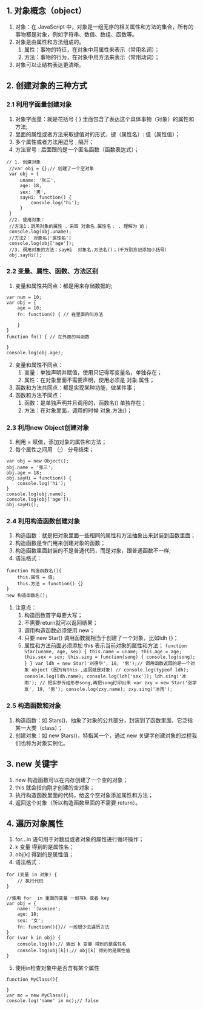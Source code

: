 ## 1. 对象概念（object）
1. 对象：在 JavaScript 中，对象是一组无序的相关属性和方法的集合，所有的事物都是对象，例如字符串、数值、数组、函数等。
2. 对象是由属性和方法组成的。
   1. 属性：事物的特征，在对象中用属性来表示（常用名词）；
   2. 方法：事物的行为，在对象中用方法来表示（常用动词）；
3. 对象可以让结构表达更清晰。
## 2. 创建对象的三种方式
### 2.1 利用字面量创建对象 
   1. 对象字面量：就是花括号 { } 里面包含了表达这个具体事物（对象）的属性和方法;
   2. 里面的属性或者方法采取键值对的形式，键（属性名）: 值（属性值）；
   3. 多个属性或者方法用逗号 , 隔开；
   4. 方法冒号 : 后面跟的是一个匿名函数（函数表达式）；
   ```
   // 1. 创建对象
    //var obj = {};// 创建了一个空对象 
    var obj = {
        uname: '张三',
        age: 18,
        sex: '男',
        sayHi: function() {
            console.log('hi');
        }
    }
    //2. 使用对象：
    //方法1：调用对象的属性 ，采取 对象名.属性名； . 理解为 的；
    console.log(obj.uname);
    //方法2： 对象名['属性名']
    console.log(obj['age']);
    //3. 调用对象的方法：sayHi  对象名.方法名()；（千万别忘记添加小括号）
    obj.sayHi();
   ```
### 2.2 变量、属性、函数、方法区别
   1. 变量和属性共同点：都是用来存储数据的;
   ```
   var num = 10;
   var obj = {
       age = 10;
       fn: function() { // 在里面的叫方法

       }
   }
   function fn() { // 在外面的叫函数

   }
   console.log(obj.age);
   ```
   2. 变量和属性不同点：
       1. 变量：单独声明并赋值，使用只记得写变量名，单独存在；
       2. 属性：在对象里面不需要声明，使用必须是 对象.属性； 
   3. 函数和方法共同点：都是实现某种功能，做某件事；
   4. 函数和方法不同点：
       1. 函数：是单独声明并且调用的，函数名() 单独存在；
       2. 方法：在对象里面，调用的时候 对象.方法()；
### 2.3 利用new Object创建对象
   1. 利用 = 赋值，添加对象的属性和方法；
   2. 每个属性之间用 （;） 分号结束；
   ```
   var obj = new Object();
   obj.name = '张三';
   obj.age = 18;
   obj.sayHi = function() {
       console.log('hi');
   }
   console.log(obj.name);
   console.log(obj['age']);
   obj.sayHi();
   ```
### 2.4 利用构造函数创建对象
   1. 构造函数：就是把对象里面一些相同的属性和方法抽象出来封装到函数里面；
   2. 构造函数是专门用来创建对象的函数；
   3. 构造函数里面封装的不是普通代码，而是对象，跟普通函数不一样;
   4. 语法格式：
   ```
   function 构造函数名(){
       this.属性 = 值;
       this.方法 = function() {}
   }
   new 构造函数名(); 
   ```
   1. 注意点：
        1. 构造函数首字母要大写；
        2. 不需要return就可以返回结果；
        3. 调用构造函数必须使用 new；
        4. 只要 new Star() 调用函数就相当于创建了一个对象，比如ldh {}；
        5. 属性和方法前面必须添加 this 表示当前对象的属性和方法；
    ```
    function Star(uname, age, sex) {
        this.name = uname;
        this.age = age;
        this.sex = sex;
        this.sing = function(song) {
            console.log(song);
        }
    }
    var ldh = new Star('刘德华', 18, '男');// 调用函数返回的是一个对象 object (因为有this ,返回就是对象)
    // console.log(typeof ldh); 
    console.log(ldh.name);
    console.log(ldh['sex']);
    ldh.sing('冰雨'); // 把实参传给形参song,再把song打印出来
    var zxy = new Star('张学友', 19, '男');
    console.log(zxy.name);
    zxy.sing('冰雨');
    ```
### 2.5 构造函数和对象
   1.  构造函数：如 Stars()，抽象了对象的公共部分，封装到了函数里面，它泛指某一大类（class）；
   2.  创建对象：如 new Stars()，特指某一个，通过 new 关键字创建对象的过程我们也称为对象实例化。

## 3. new 关键字
1. new 构造函数可以在内存创建了一个空的对象；
2. this 就会指向刚才创建的空对象；
3. 执行构造函数里面的代码，给这个空对象添加属性和方法；
4. 返回这个对象（所以构造函数里面的不需要 return）。
## 4. 遍历对象属性
1. for...in 语句用于对数组或者对象的属性进行循环操作；
2. k 变量 得到的是属性名；
3. obj[k] 得到的是属性值；
4. 语法格式：
```
for (变量 in 对象) {
    // 执行代码
}

//使用 for  in 里面的变量 一般写k 或者 key
var obj = {
    name: 'Jasmine';
    age: 18;
    sex: '女';
    fn: function(){}// 一般很少去遍历方法
}
for (var k in obj) {
    console.log(k);// 输出 k 变量 得到的是属性名
    console.log(obj[k]);// obj[k] 得到的是属性值
}
```
5. 使用in检查对象中是否含有某个属性
```
function MyClass(){

}
var mc = new MyClass();
console.log('name' in mc);// false
```
